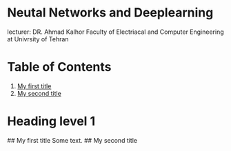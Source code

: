 # Neutal Networks and Deeplearning
lecturer: DR. Ahmad Kalhor
Faculty of Electriacal and Computer Engineering at Univrsity of Tehran

# Table of Contents

1. [My first title](#my-first-title)
2. [My second title](#my-second-title)
<h1>Heading level 1</h1>
## My first title
Some text.
## My second title
